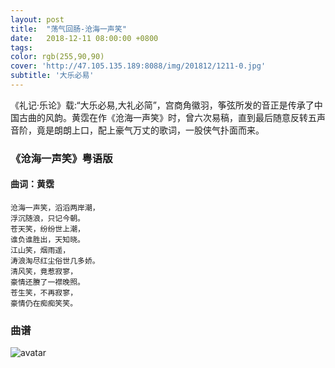 ```yaml
---
layout: post
title:  "荡气回肠-沧海一声笑"
date:   2018-12-11 08:00:00 +0800
tags:   
color: rgb(255,90,90)
cover: 'http://47.105.135.189:8088/img/201812/1211-0.jpg'
subtitle: '大乐必易'
---
```


《礼记·乐论》载:“大乐必易,大礼必简”，宫商角徽羽，筝弦所发的音正是传承了中国古曲的风韵。黄霑在作《沧海一声笑》时，曾六次易稿，直到最后随意反转五声音阶，竟是朗朗上口，配上豪气万丈的歌词，一股侠气扑面而来。

### 《沧海一声笑》粤语版
#### 曲词：黄霑
```
沧海一声笑，滔滔两岸潮，
浮沉随浪，只记今朝。
苍天笑，纷纷世上潮，
谁负谁胜出，天知晓。
江山笑，烟雨遥，
涛浪淘尽红尘俗世几多娇。
清风笑，竟惹寂寥，
豪情还賸了一襟晚照。
苍生笑，不再寂寥，
豪情仍在痴痴笑笑。
```
### 曲谱
![avatar](http://47.105.135.189:8088/img/201812/1211-1.jpg)
